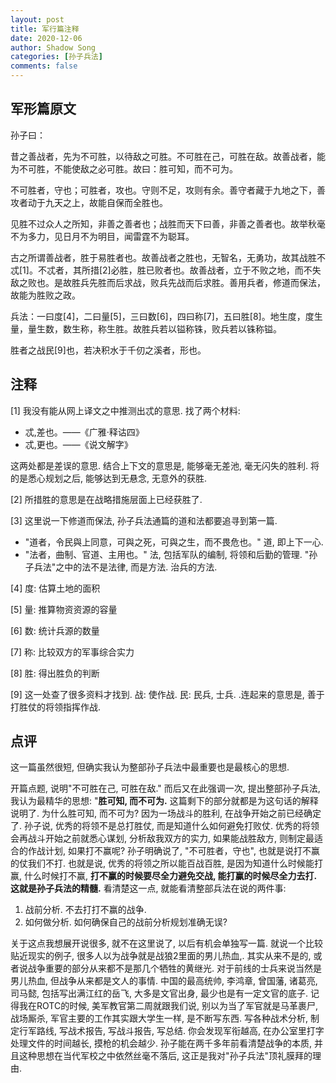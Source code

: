 ```yaml
---
layout: post
title: 军行篇注释
date: 2020-12-06
author: Shadow Song
categories: [孙子兵法]
comments: false
---
```


## 军形篇原文

孙子曰：　

昔之善战者，先为不可胜，以待敌之可胜。不可胜在己，可胜在敌。故善战者，能为不可胜，不能使敌之必可胜。故曰：胜可知，而不可为。

不可胜者，守也；可胜者，攻也。守则不足，攻则有余。善守者藏于九地之下，善攻者动于九天之上，故能自保而全胜也。

见胜不过众人之所知，非善之善者也；战胜而天下曰善，非善之善者也。故举秋毫不为多力，见日月不为明目，闻雷霆不为聪耳。

古之所谓善战者，胜于易胜者也。故善战者之胜也，无智名，无勇功，故其战胜不忒[1]。不忒者，其所措[2]必胜，胜已败者也。故善战者，立于不败之地，而不失敌之败也。是故胜兵先胜而后求战，败兵先战而后求胜。善用兵者，修道而保法，故能为胜败之政。　

兵法：一曰度[4]，二曰量[5]，三曰数[6]，四曰称[7]，五曰胜[8]。地生度，度生量，量生数，数生称，称生胜。故胜兵若以镒称铢，败兵若以铢称镒。　

胜者之战民[9]也，若决积水于千仞之溪者，形也。　

## 注释
[1] 我没有能从网上译文之中推测出忒的意思. 找了两个材料: 

- 忒,差也。——《广雅·释诂四》
- 忒,更也。——《说文解字》

这两处都是差误的意思.  结合上下文的意思是, 能够毫无差池, 毫无闪失的胜利.  将的是悉心规划之后, 能够达到无悬念, 无意外的获胜. 

[2] 所措胜的意思是在战略措施层面上已经获胜了. 

[3] 这里说一下修道而保法, 孙子兵法通篇的道和法都要追寻到第一篇. 

- "道者，令民與上同意，可與之死，可與之生，而不畏危也。"  道, 即上下一心. 
- "法者，曲制、官道、主用也。"  法, 包括军队的编制, 将领和后勤的管理.   "孙子兵法"之中的法不是法律, 而是方法. 治兵的方法. 

[4] 度: 估算土地的面积

[5] 量: 推算物资资源的容量

[6] 数: 统计兵源的数量

[7] 称: 比较双方的军事综合实力

[8] 胜: 得出胜负的判断

[9] 这一处查了很多资料才找到. 战: 使作战. 民: 民兵, 士兵. .连起来的意思是, 善于打胜仗的将领指挥作战. 

## 点评

这一篇虽然很短, 但确实我认为整部孙子兵法中最重要也是最核心的思想. 

开篇点题, 说明"不可胜在己, 可胜在敌." 而后又在此强调一次, 提出整部孙子兵法, 我认为最精华的思想: "**胜可知, 而不可为.** 这篇剩下的部分就都是为这句话的解释说明了.  为什么胜可知, 而不可为? 因为一场战斗的胜利, 在战争开始之前已经确定了. 孙子说, 优秀的将领不是总打胜仗, 而是知道什么如何避免打败仗. 优秀的将领会再战斗开始之前就悉心谋划, 分析敌我双方的实力, 如果能战胜敌方, 则制定最适合的作战计划, 如果打不赢呢? 孙子明确说了, "不可胜者，守也", 也就是说打不赢的仗我们不打. 也就是说, 优秀的将领之所以能百战百胜, 是因为知道什么时候能打赢, 什么时候打不赢, **打不赢的时候要尽全力避免交战, 能打赢的时候尽全力去打. 这就是孙子兵法的精髓.**  看清楚这一点, 就能看清整部兵法在说的两件事: 

1. 战前分析. 不去打打不赢的战争. 
2. 如何做分析. 如何确保自己的战前分析规划准确无误? 

关于这点我想展开说很多, 就不在这里说了, 以后有机会单独写一篇.  就说一个比较贴近现实的例子, 很多人以为战争就是战狼2里面的男儿热血,. 其实从来不是的, 或者说战争重要的部分从来都不是那几个牺牲的黄继光.  对于前线的士兵来说当然是男儿热血, 但战争从来都是文人的事情. 中国的最高统帅, 李鸿章, 曾国藩, 诸葛亮, 司马懿, 包括写出满江红的岳飞, 大多是文官出身, 最少也是有一定文官的底子. 记得我在ROTC的时候, 美军教官第二周就跟我们说, 别以为当了军官就是马革裹尸, 战场厮杀, 军官主要的工作其实跟大学生一样, 是不断写东西. 写各种战术分析, 制定行军路线, 写战术报告, 写战斗报告, 写总结. 你会发现军衔越高, 在办公室里打字处理文件的时间越长, 摸枪的机会越少.  孙子能在两千多年前看清楚战争的本质, 并且这种思想在当代军校之中依然丝毫不落后, 这正是我对"孙子兵法"顶礼膜拜的理由. 
 

